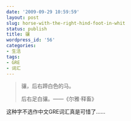 ```yaml
---
date: '2009-09-29 10:59:59'
layout: post
slug: horse-with-the-right-hind-foot-in-whit
status: publish
title: 骧
wordpress_id: '56'
categories:
- 生活
tags:
- GRE
- 词汇
---
```


> 骧，后右蹄白色的马。
> 
> 后右足白骧。——《尔雅·释畜》

这种字不选作中文GRE词汇真是可惜了……
